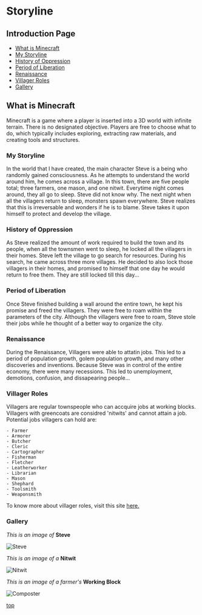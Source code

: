# Storyline

## Introduction Page

* [What is Minecraft](#What-is-Minecraft)
* [My Storyline](#My-Storyline)
* [History of Oppression](#History-of-Oppression)
* [Period of Liberation](#Period-of-Liberation)
* [Renaissance](#Renaissance)
* [Villager Roles](#Villager-Roles)
* [Gallery](#Gallery)

## What is Minecraft
Minecraft is a game where a player is inserted into a 3D world with infinite terrain. There is no designated objective. Players are free to choose what to do, which typically includes exploring, extracting raw materials, and creating tools and structures.

### My Storyline
In the world that I have created, the main character Steve is a being who randomly gained consciousness. As he attempts to understand the world around him, he comes across a village. In this town, there are five people total; three farmers, one mason, and one nitwit. Everytime night comes around, they all go to sleep. Steve did not know why. The next night when all the villagers return to sleep, monsters spawn everywhere. Steve realizes that this is irreversable and wonders if he is to blame. Steve takes it upon himself to protect and develop the village.

### History of Oppression
As Steve realized the amount of work required to build the town and its people, when all the townsmen went to sleep, he locked all the villagers in their homes. Steve left the village to go search for resources. During his search, he came across three more villages. He decided to also lock those villagers in their homes, and promised to himself that one day he would return to free them. They are still locked till this day...

### Period of Liberation
Once Steve finished building a wall around the entire town, he kept his promise and freed the villagers. They were free to roam within the parameters of the city. Although the villagers were free to roam, Steve stole their jobs while he thought of a better way to organize the city.

### Renaissance
During the Renaissance, Villagers were able to attatin jobs. This led to a period of population growth, golem population growth, and many other discoveries and inventions. Because Steve was in control of the entire economy, there were many recessions. This led to unemployment, demotions, confusion, and dissapearing people...

### Villager Roles
Villagers are regular townspeople who can accquire jobs at working blocks. Villagers with greencoats are considred 'nitwits' and cannot attain a job. Potential jobs villagers can hold are:

    - Farmer
    - Armorer
    - Butcher
    - Cleric
    - Cartographer
    - Fisherman
    - Fletcher
    - Leatherworker
    - Librarian
    - Mason
    - Shephard
    - Toolsmith
    - Weaponsmith
To know more about villager roles, visit this site [here.](https://apexminecrafthosting.com/minecraft-villager-jobs-a-guide/ "To the site")

### Gallery

*This is an image of* **Steve**

![Steve](https://user-images.githubusercontent.com/89501767/138538442-0b869849-4a80-48f4-b928-1ebd38b9159d.jpeg)

*This is an image of a* **Nitwit**

![Nitwit](https://user-images.githubusercontent.com/89501767/138538555-fef08512-1d61-4232-be6f-3e461c6e4db0.png)

*This is an image of a farmer's* **Working Block**

![Composter](https://user-images.githubusercontent.com/89501767/138538585-e073511e-98b6-4e46-a43a-85668be59325.png)

[top](#Introduction-Page)
